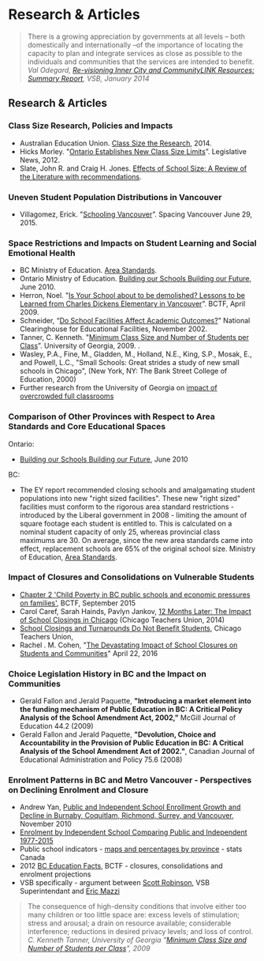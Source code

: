 # Research & Articles

> There is a growing appreciation by governments at all levels – both domestically and internationally –of the importance of locating the capacity to plan and integrate services as close as possible to the individuals and communities that the services are intended to benefit.
> <cite>Val Odegard, [Re-visioning Inner City and CommunityLINK Resources: Summary Report](http://www.vsb.bc.ca/sites/default/files/publications/SummaryReportJanuary2014FINAL.pdf), VSB, January 2014</cite>

## Research & Articles

### Class Size Research, Policies and Impacts
* Australian Education Union. [Class Size the Research](http://www.aeuvic.asn.au/class_size_research_summary.pdf), 2014.
* Hicks Morley. "[Ontario Establishes New Class Size Limits](http://www.hicksmorley.com/index.php?name=News&file=article&sid=1263&catid=6)”.  Legislative News, 2012.
* Slate, John R. and Craig H. Jones. [Effects of School Size: A Review of the Literature with recommendations](http://www.usca.edu/essays/vol132005/slate.pdf). 

### Uneven Student Population Distributions in Vancouver   

* Villagomez, Erick.  "[Schooling Vancouver](http://spacing.ca/vancouver/2015/06/29/schooling-vancouver/)”.  Spacing Vancouver June 29, 2015.

### Space Restrictions and Impacts on Student Learning and Social Emotional Health

* BC Ministry of Education. [Area Standards](http://www2.gov.bc.ca/gov/topic.page?id=DEDC8587EAC34EEB96A41583B7C0BB2D). 
* Ontario Ministry of Education.  [Building our Schools Building our Future](http://faab.edu.gov.on.ca/Capital%20Programs%20Branch/Report%20of%20Expert%20Panel%20-%20Building%20Our%20Schools_Building%20Our%20Future%20-%20ENG.pdf), June 2010. 
* Herron, Noel.  "[Is Your School about to be demolished? Lessons to be Learned from Charles Dickens Elementary in Vancouver](https://bctf.ca/publications/NewsmagArticle.aspx?id=18250)”.  BCTF, April 2009.
* Schneider, “[Do School Facilities Affect Academic Outcomes?](http://www.ncef.org/pubs/outcomes.pdf)" National Clearinghouse for Educational Facilities, November 2002.  
* Tanner, C. Kenneth. "[Minimum Class Size and Number of Students per Class](http://sdpl.coe.uga.edu/research/territoriality.html)”. University of Georgia, 2009.   .
* Wasley, P.A., Fine, M., Gladden, M., Holland, N.E., King, S.P., Mosak, E., and Powell, L.C., "Small Schools: Great strides a study of new small schools in Chicago", (New York, NY: The Bank Street College of Education, 2000)
* Further research from the University of Georgia on [impact of overcrowded full classrooms](http://sdpl.coe.uga.edu/researchabstracts/behavior.html)

### Comparison of Other Provinces with Respect to Area Standards and Core Educational Spaces

Ontario:
* [Building our Schools Building our Future](https://efis.fma.csc.gov.on.ca/faab/Capital%20Programs%20Branch/Report%20of%20Expert%20Panel%20-%20Building%20Our%20Schools_Building%20Our%20Future%20-%20ENG.pdf), June 2010

BC:
* The EY report recommended closing schools and amalgamating student populations into new "right sized facilities".  These new "right sized" facilities must conform to the rigorous area standard restrictions -introduced by the Liberal government in 2008 - limiting the amount of square footage each student is entitled to. This is calculated on a nominal student capacity of only 25, whereas provincial class maximums are 30.  On average, since the new area standards came into effect, replacement schools are 65% of the original school size.  Ministry of Education, [Area Standards](http://www2.gov.bc.ca/gov/topic.page?id=DEDC8587EAC34EEB96A41583B7C0BB2D).


### Impact of Closures and Consolidations on Vulnerable Students 
* [Chapter 2 'Child Poverty in BC public schools and economic pressures on families'](http://www.bctf.ca/uploadedFiles/Public/SocialJustice/Issues/Poverty/Research/BCTF%20Poverty%20and%20Education%20survey--Chapter%202.pdf), BCTF, September 2015
* Carol Caref, Sarah Hainds, Pavlyn Jankov, [12 Months Later: The Impact of School Closings in Chicago](http://www.ctunet.com/quest-center/TwelveMonthsLaterReport.pdf) (Chicago Teachers Union, 2014) 
* [School Closings and Turnarounds Do Not Benefit Students](http://www.ctunet.com/for-members/text/SchoolClosingResearchBulletPoints_3-2.pdf), Chicago Teachers Union, 
* Rachel . M. Cohen, "[The Devastating Impact of School Closures on Students and Communities](http://www.alternet.org/education/devastating-impact-school-closures-students-and-communities)" April 22, 2016


### Choice Legislation History in BC and the Impact on Communities
* Gerald Fallon and Jerald Paquette, **"Introducing a market element into the funding mechanism of Public Education in BC: A Critical Policy Analysis of the School Amendment Act, 2002,"** McGill Journal of Education 44.2 (2009)
* Gerald Fallon and Jerald Paquette, **"Devolution, Choice and Accountability in the Provision of Public Education in BC: A Critical Analysis of the School Amendment Act of 2002."**, Canadian Journal of Educational Administration and Policy 75.6 (2008)


### Enrolment Patterns in BC and Metro Vancouver - Perspectives on Declining Enrolment and Closure
* Andrew Yan, [Public and Independent School Enrollment Growth and Decline in Burnaby, Coquitlam, Richmond, Surrey, and Vancouver](http://www.btaworks.com/2010/11/18/public-and-independent-school-enrollment-growth-and-decline-in-burnaby-coquitlam-richmond-surrey-and-vancouver/), November 2010 
* [Enrolment by Independent School Comparing Public and Independent 1977-2015](http://fisabc.ca/sites/default/files/Enrolment%20Ind%20Public%20Comparison%202015.pdf)
* Public school indicators - [maps and percentages by province](http://www.statcan.gc.ca/pub/81-595-m/81-595-m2010083-eng.htm#a1) - stats Canada
* 2012 [BC Education Facts](http://www.bctf.ca/uploadedfiles/public/publications/2012edfacts.pdf), BCTF - closures, consolidations and enrolment projections
* VSB specifically - argument between [Scott Robinson](http://www.vancouversun.com/technology/vancouver+school+board+enrolment+stats+sound/7804029/story.html), VSB Superintendant and [Eric Mazzi](http://www.vancouversun.com/life/Population+trends+fail+explain+enrolment+drop+Vancouver+public+schools/7777937/story.html)


> The consequence of high-density conditions that involve either too many children or too little space are: excess levels of stimulation; stress and arousal; a drain on resource available; considerable interference; reductions in desired privacy levels; and loss of control. 
> <cite>C. Kenneth Tanner, University of Georgia "[Minimum Class Size and Number of Students per Class](http://sdpl.coe.uga.edu/research/territoriality.html)", 2009</cite>

